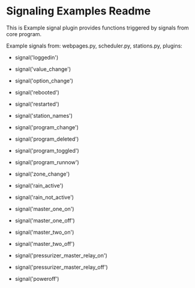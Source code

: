 Signaling Examples Readme
====

This is Example signal plugin provides functions triggered by signals from core program.  

Example signals from: webpages.py, scheduler.py, stations.py, plugins:  

* signal('loggedin')<br>

* signal('value_change')<br>

* signal('option_change')<br>

* signal('rebooted')<br>

* signal('restarted')<br>

* signal('station_names')<br>

* signal('program_change')<br>

* signal('program_deleted')<br>

* signal('program_toggled')<br>

* signal('program_runnow')<br>

* signal('zone_change')<br>

* signal('rain_active')<br>

* signal('rain_not_active')<br>

* signal('master_one_on')<br>

* signal('master_one_off')<br>

* signal('master_two_on')<br>

* signal('master_two_off')<br>

* signal('pressurizer_master_relay_on')<br>

* signal('pressurizer_master_relay_off')<br>

* signal('poweroff')<br>